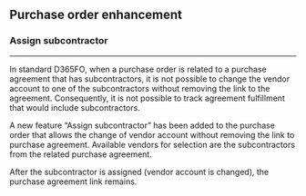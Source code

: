 

## Purchase order enhancement

### Assign subcontractor 
---

In standard D365FO, when a purchase order is related to a purchase agreement that has subcontractors, it is not possible to change the vendor account to one of the subcontractors without removing the link to the agreement. Consequently, it is not possible to track agreement fulfillment that would include subcontractors.
 
A new feature “Assign subcontractor” has been added to the purchase order that allows the change of vendor account without removing the link to purchase agreement. Available vendors for selection are the subcontractors from the related purchase agreement.
 
After the subcontractor is assigned (vendor account is changed), the purchase agreement link remains.